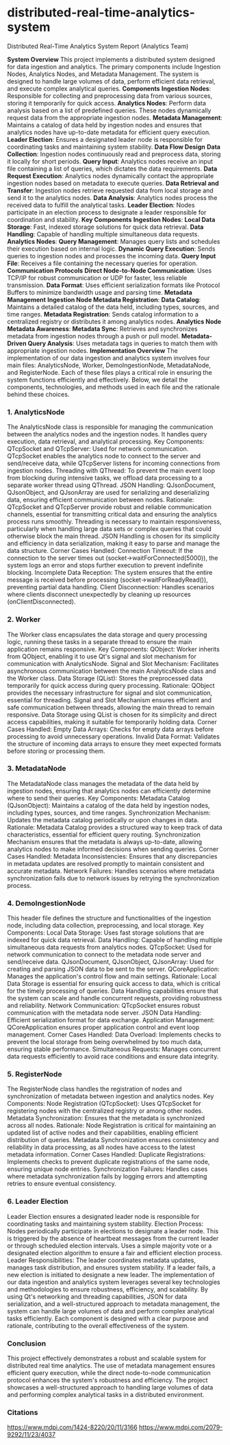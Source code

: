 # distributed-real-time-analytics-system

Distributed Real-Time Analytics System Report (Analytics Team)

**System Overview**
This project implements a distributed system designed for data ingestion and analytics. The primary components include Ingestion Nodes, Analytics Nodes, and Metadata Management. The system is designed to handle large volumes of data, perform efficient data retrieval, and execute complex analytical queries.
**Components**
**Ingestion Nodes**: Responsible for collecting and preprocessing data from various sources, storing it temporarily for quick access.
**Analytics Nodes**: Perform data analysis based on a list of predefined queries. These nodes dynamically request data from the appropriate ingestion nodes.
**Metadata Management**: Maintains a catalog of data held by ingestion nodes and ensures that analytics nodes have up-to-date metadata for efficient query execution.
**Leader Election**: Ensures a designated leader node is responsible for coordinating tasks and maintaining system stability.
**Data Flow Design**
**Data Collection**: Ingestion nodes continuously read and preprocess data, storing it locally for short periods.
**Query Input**: Analytics nodes receive an input file containing a list of queries, which dictates the data requirements.
**Data Request Execution**: Analytics nodes dynamically contact the appropriate ingestion nodes based on metadata to execute queries.
**Data Retrieval and Transfer**: Ingestion nodes retrieve requested data from local storage and send it to the analytics nodes.
**Data Analysis**: Analytics nodes process the received data to fulfill the analytical tasks.
**Leader Election**: Nodes participate in an election process to designate a leader responsible for coordination and stability.
**Key Components**
**Ingestion Nodes**:
**Local Data Storage**: Fast, indexed storage solutions for quick data retrieval.
**Data Handling**: Capable of handling multiple simultaneous data requests.
**Analytics Nodes**:
**Query Management**: Manages query lists and schedules their execution based on internal logic.
**Dynamic Query Execution**: Sends queries to ingestion nodes and processes the incoming data.
**Query Input File**: Receives a file containing the necessary queries for operation.
**Communication Protocols**
**Direct Node-to-Node Communication**: Uses TCP/IP for robust communication or UDP for faster, less reliable transmission.
**Data Format**: Uses efficient serialization formats like Protocol Buffers to minimize bandwidth usage and parsing time.
**Metadata Management**
**Ingestion Node Metadata Registration**:
**Data Catalog**: Maintains a detailed catalog of the data held, including types, sources, and time ranges.
**Metadata Registration**: Sends catalog information to a centralized registry or distributes it among analytics nodes.
**Analytics Node Metadata Awareness**:
**Metadata Sync**: Retrieves and synchronizes metadata from ingestion nodes through a push or pull model.
**Metadata-Driven Query Analysis**: Uses metadata tags in queries to match them with appropriate ingestion nodes.
**Implementation Overview**
The implementation of our data ingestion and analytics system involves four main files: AnalyticsNode, Worker, DemoIngestionNode, MetadataNode, and RegisterNode. Each of these files plays a critical role in ensuring the system functions efficiently and effectively. Below, we detail the components, technologies, and methods used in each file and the rationale behind these choices.
### 1. AnalyticsNode
The AnalyticsNode class is responsible for managing the communication between the analytics nodes and the ingestion nodes. It handles query execution, data retrieval, and analytical processing.
Key Components:
QTcpSocket and QTcpServer: Used for network communication. QTcpSocket enables the analytics node to connect to the server and send/receive data, while QTcpServer listens for incoming connections from ingestion nodes.
Threading with QThread: To prevent the main event loop from blocking during intensive tasks, we offload data processing to a separate worker thread using QThread.
JSON Handling: QJsonDocument, QJsonObject, and QJsonArray are used for serializing and deserializing data, ensuring efficient communication between nodes.
Rationale:
QTcpSocket and QTcpServer provide robust and reliable communication channels, essential for transmitting critical data and ensuring the analytics process runs smoothly.
Threading is necessary to maintain responsiveness, particularly when handling large data sets or complex queries that could otherwise block the main thread.
JSON Handling is chosen for its simplicity and efficiency in data serialization, making it easy to parse and manage the data structure.
Corner Cases Handled:
Connection Timeout: If the connection to the server times out (socket->waitForConnected(5000)), the system logs an error and stops further execution to prevent indefinite blocking.
Incomplete Data Reception: The system ensures that the entire message is received before processing (socket->waitForReadyRead()), preventing partial data handling.
Client Disconnection: Handles scenarios where clients disconnect unexpectedly by cleaning up resources (onClientDisconnected).

### 2. Worker
The Worker class encapsulates the data storage and query processing logic, running these tasks in a separate thread to ensure the main application remains responsive.
Key Components:
QObject: Worker inherits from QObject, enabling it to use Qt's signal and slot mechanism for communication with AnalyticsNode.
Signal and Slot Mechanism: Facilitates asynchronous communication between the main AnalyticsNode class and the Worker class.
Data Storage (QList<QJsonArray>): Stores the preprocessed data temporarily for quick access during query processing.
Rationale:
QObject provides the necessary infrastructure for signal and slot communication, essential for threading.
Signal and Slot Mechanism ensures efficient and safe communication between threads, allowing the main thread to remain responsive.
Data Storage using QList<QJsonArray> is chosen for its simplicity and direct access capabilities, making it suitable for temporarily holding data.
Corner Cases Handled:
Empty Data Arrays: Checks for empty data arrays before processing to avoid unnecessary operations.
Invalid Data Format: Validates the structure of incoming data arrays to ensure they meet expected formats before storing or processing them.
### 3. MetadataNode
The MetadataNode class manages the metadata of the data held by ingestion nodes, ensuring that analytics nodes can efficiently determine where to send their queries.
Key Components:
Metadata Catalog (QJsonObject): Maintains a catalog of the data held by ingestion nodes, including types, sources, and time ranges.
Synchronization Mechanism: Updates the metadata catalog periodically or upon changes in data.
Rationale:
Metadata Catalog provides a structured way to keep track of data characteristics, essential for efficient query routing.
Synchronization Mechanism ensures that the metadata is always up-to-date, allowing analytics nodes to make informed decisions when sending queries.
Corner Cases Handled:
Metadata Inconsistencies: Ensures that any discrepancies in metadata updates are resolved promptly to maintain consistent and accurate metadata.
Network Failures: Handles scenarios where metadata synchronization fails due to network issues by retrying the synchronization process.

### 4. DemoIngestionNode
This header file defines the structure and functionalities of the ingestion node, including data collection, preprocessing, and local storage.
Key Components:
Local Data Storage: Uses fast storage solutions that are indexed for quick data retrieval.
Data Handling: Capable of handling multiple simultaneous data requests from analytics nodes.
QTcpSocket: Used for network communication to connect to the metadata node server and send/receive data.
QJsonDocument, QJsonObject, QJsonArray: Used for creating and parsing JSON data to be sent to the server.
QCoreApplication: Manages the application's control flow and main settings.
Rationale:
Local Data Storage is essential for ensuring quick access to data, which is critical for the timely processing of queries.
Data Handling capabilities ensure that the system can scale and handle concurrent requests, providing robustness and reliability.
Network Communication: QTcpSocket ensures robust communication with the metadata node server.
JSON Data Handling: Efficient serialization format for data exchange.
Application Management: QCoreApplication ensures proper application control and event loop management.
Corner Cases Handled:
Data Overload: Implements checks to prevent the local storage from being overwhelmed by too much data, ensuring stable performance.
Simultaneous Requests: Manages concurrent data requests efficiently to avoid race conditions and ensure data integrity.
### 5. RegisterNode
The RegisterNode class handles the registration of nodes and synchronization of metadata between ingestion and analytics nodes.
Key Components:
Node Registration (QTcpSocket): Uses QTcpSocket for registering nodes with the centralized registry or among other nodes.
Metadata Synchronization: Ensures that the metadata is synchronized across all nodes.
Rationale:
Node Registration is critical for maintaining an updated list of active nodes and their capabilities, enabling efficient distribution of queries.
Metadata Synchronization ensures consistency and reliability in data processing, as all nodes have access to the latest metadata information.
Corner Cases Handled:
Duplicate Registrations: Implements checks to prevent duplicate registrations of the same node, ensuring unique node entries.
Synchronization Failures: Handles cases where metadata synchronization fails by logging errors and attempting retries to ensure eventual consistency.
### 6. Leader Election
Leader Election ensures a designated leader node is responsible for coordinating tasks and maintaining system stability.
Election Process:
Nodes periodically participate in elections to designate a leader node. This is triggered by the absence of heartbeat messages from the current leader or through scheduled election intervals.
Uses a simple majority vote or a designated election algorithm to ensure a fair and efficient election process.
Leader Responsibilities:
The leader coordinates metadata updates, manages task distribution, and ensures system stability.
If a leader fails, a new election is initiated to designate a new leader.
The implementation of our data ingestion and analytics system leverages several key technologies and methodologies to ensure robustness, efficiency, and scalability. By using Qt's networking and threading capabilities, JSON for data serialization, and a well-structured approach to metadata management, the system can handle large volumes of data and perform complex analytical tasks efficiently. Each component is designed with a clear purpose and rationale, contributing to the overall effectiveness of the system.


### Conclusion
This project effectively demonstrates a robust and scalable system for distributed real time analytics. The use of metadata management ensures efficient query execution, while the direct node-to-node communication protocol enhances the system's robustness and efficiency. The project showcases a well-structured approach to handling large volumes of data and performing complex analytical tasks in a distributed environment.

### Citations
https://www.mdpi.com/1424-8220/20/11/3166
https://www.mdpi.com/2079-9292/11/23/4037

